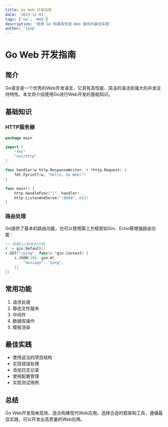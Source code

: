 ```yaml
---
title: Go Web 开发指南
date: '2023-12-01'
tags: ['Go', 'Web']
description: '使用 Go 构建高性能 Web 服务的最佳实践'
author: '1oop'
---
```

# Go Web 开发指南

## 简介
Go语言是一个优秀的Web开发语言，它具有高性能、简洁的语法和强大的并发支持特性。本文将介绍使用Go进行Web开发的基础知识。

## 基础知识

### HTTP服务器
```go
package main

import (
    "fmt"
    "net/http"
)

func handler(w http.ResponseWriter, r *http.Request) {
    fmt.Fprintf(w, "Hello, Go Web!")
}

func main() {
    http.HandleFunc("/", handler)
    http.ListenAndServe(":8080", nil)
}
```

### 路由处理
Go提供了基本的路由功能，也可以使用第三方框架如Gin、Echo等增强路由功能：

```go
// 使用Gin框架的示例
r := gin.Default()
r.GET("/ping", func(c *gin.Context) {
    c.JSON(200, gin.H{
        "message": "pong",
    })
})
```

## 常用功能

1. 请求处理
2. 静态文件服务
3. 中间件
4. 数据库操作
5. 模板渲染

## 最佳实践

- 使用适当的项目结构
- 实现错误处理
- 添加日志记录
- 使用配置管理
- 实现测试用例

## 总结
Go Web开发简单高效，适合构建现代Web应用。选择合适的框架和工具，遵循最佳实践，可以开发出高质量的Web应用。
